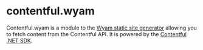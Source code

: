 # contentful.wyam
Contentful.wyam is a module to the [Wyam static site generator](https://wyam.io) allowing you to fetch content from the Contentful API. It is powered 
by the [Contentful .NET SDK](https://github.com/contentful/contentful.net).
